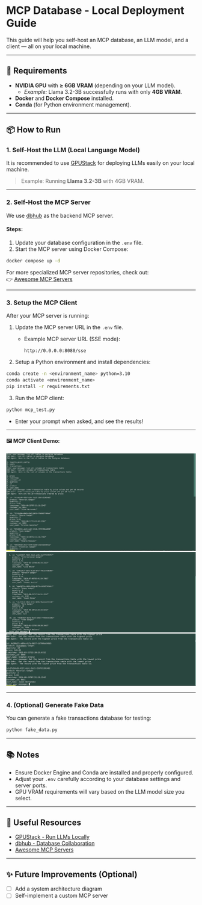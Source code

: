 # MCP Database - Local Deployment Guide
  
This guide will help you self-host an MCP database, an LLM model, and a client — all on your local machine.

---

## 🚀 Requirements

- **NVIDIA GPU** with **≥ 6GB VRAM** (depending on your LLM model).
  - *Example:* Llama 3.2-3B successfully runs with only **4GB VRAM**.
- **Docker** and **Docker Compose** installed.
- **Conda** (for Python environment management).

---

## 📦 How to Run

### 1. Self-Host the LLM (Local Language Model)

It is recommended to use [GPUStack](https://github.com/gpustack/gpustack) for deploying LLMs easily on your local machine.

> Example: Running **Llama 3.2-3B** with 4GB VRAM.

---

### 2. Self-Host the MCP Server

We use [dbhub](https://github.com/bytebase/dbhub) as the backend MCP server.

#### Steps:
1. Update your database configuration in the `.env` file.
2. Start the MCP server using Docker Compose:

```bash
docker compose up -d
```

For more specialized MCP server repositories, check out:  
👉 [Awesome MCP Servers](https://github.com/punkpeye/awesome-mcp-servers)

---

### 3. Setup the MCP Client

After your MCP server is running:

1. Update the MCP server URL in the `.env` file.
   - Example MCP server URL (SSE mode):
     ```
     http://0.0.0.0:8080/sse
     ```

2. Setup a Python environment and install dependencies:

```bash
conda create -n <environment_name> python=3.10
conda activate <environment_name>
pip install -r requirements.txt
```

3. Run the MCP client:

```bash
python mcp_test.py
```

- Enter your prompt when asked, and see the results!

---


#### 🖼 MCP Client Demo:

![MCP Client Demo](images/rs1.png)
![](images/rs2.png)
![](images/rs3.png)

---

### 4. (Optional) Generate Fake Data

You can generate a fake transactions database for testing:

```bash
python fake_data.py
```

---

## 📚 Notes

- Ensure Docker Engine and Conda are installed and properly configured.
- Adjust your `.env` carefully according to your database settings and server ports.
- GPU VRAM requirements will vary based on the LLM model size you select.

---

## 🔗 Useful Resources

- [GPUStack - Run LLMs Locally](https://github.com/gpustack/gpustack)
- [dbhub - Database Collaboration](https://github.com/bytebase/dbhub)
- [Awesome MCP Servers](https://github.com/punkpeye/awesome-mcp-servers)

---
## ✨ Future Improvements (Optional)

- [ ] Add a system architecture diagram
- [ ] Self-implement a custom MCP server
